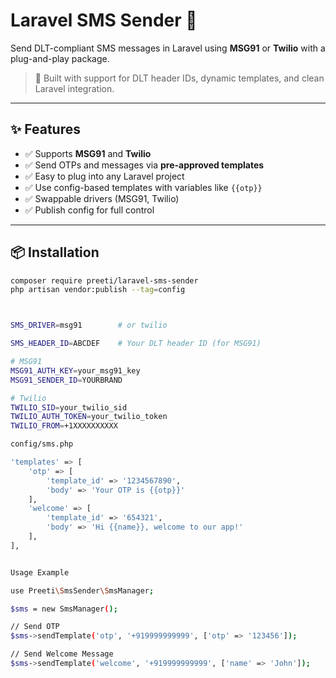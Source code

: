 # Laravel SMS Sender 📲

Send DLT-compliant SMS messages in Laravel using **MSG91** or **Twilio** with a plug-and-play package.

> 🔐 Built with support for DLT header IDs, dynamic templates, and clean Laravel integration.

---

## ✨ Features

- ✅ Supports **MSG91** and **Twilio**
- ✅ Send OTPs and messages via **pre-approved templates**
- ✅ Easy to plug into any Laravel project
- ✅ Use config-based templates with variables like `{{otp}}`
- ✅ Swappable drivers (MSG91, Twilio)
- ✅ Publish config for full control

---

## 📦 Installation

```bash
composer require preeti/laravel-sms-sender
php artisan vendor:publish --tag=config



SMS_DRIVER=msg91        # or twilio

SMS_HEADER_ID=ABCDEF    # Your DLT header ID (for MSG91)

# MSG91
MSG91_AUTH_KEY=your_msg91_key
MSG91_SENDER_ID=YOURBRAND

# Twilio
TWILIO_SID=your_twilio_sid
TWILIO_AUTH_TOKEN=your_twilio_token
TWILIO_FROM=+1XXXXXXXXXX

config/sms.php

'templates' => [
    'otp' => [
        'template_id' => '1234567890',
        'body' => 'Your OTP is {{otp}}'
    ],
    'welcome' => [
        'template_id' => '654321',
        'body' => 'Hi {{name}}, welcome to our app!'
    ],
],


Usage Example

use Preeti\SmsSender\SmsManager;

$sms = new SmsManager();

// Send OTP
$sms->sendTemplate('otp', '+919999999999', ['otp' => '123456']);

// Send Welcome Message
$sms->sendTemplate('welcome', '+919999999999', ['name' => 'John']);


